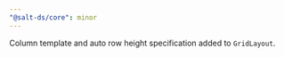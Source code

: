 ```yaml
---
"@salt-ds/core": minor
---
```


Column template and auto row height specification added to `GridLayout`.
